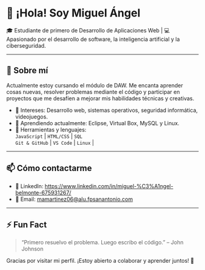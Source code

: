 # 👋 ¡Hola! Soy Miguel Ángel

🎓 Estudiante de primero de Desarrollo de Aplicaciones Web | 💻 Apasionado por el desarrollo de software, la inteligencia artificial y la ciberseguridad.

---

## 🚀 Sobre mí

Actualmente estoy cursando el módulo de DAW. Me encanta aprender cosas nuevas, resolver problemas mediante el código y participar en proyectos que me desafíen a mejorar mis habilidades técnicas y creativas.

- 🎯 Intereses: Desarrollo web, sistemas operativos, seguridad informática, videojuegos.
- 🌱 Aprendiendo actualmente: Eclipse, Virtual Box, MySQL y Linux.
- 🔧 Herramientas y lenguajes:  
  `JavaScript` | `HTML/CSS` | `SQL`  
  `Git & GitHub` | `VS Code` | `Linux` |

---


## 📫 Cómo contactarme

- 💼 LinkedIn: https://www.linkedin.com/in/miguel-%C3%A1ngel-belmonte-675931267/
- 📧 Email: mamartinez06@alu.fpsanantonio.com

---

## ⚡ Fun Fact

> “Primero resuelvo el problema. Luego escribo el código.” – John Johnson

Gracias por visitar mi perfil. ¡Estoy abierto a colaborar y aprender juntos! 🚀


<!--
**MiguelAngelUCAM/MiguelAngelUCAM** is a ✨ _special_ ✨ repository because its `README.md` (this file) appears on your GitHub profile.

-->
